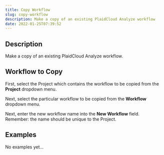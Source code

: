 ```yaml
---
title: Copy Workflow
slug: copy-workflow
description: Make a copy of an existing PlaidCloud Analyze workflow
date: 2022-01-25T07:39:52
---
```



## Description


Make a copy of an existing PlaidCloud Analyze workflow.



## Workflow to Copy


First, select the Project which contains the workflow to be copied from the **Project** dropdown menu.



Next, select the particular workflow to be copied from the **Workflow** dropdown menu.



Next, enter the new workflow name into the **New Workflow** field. Remember: the name should be unique to the Project.


## Examples

No examples yet...
